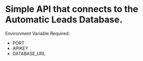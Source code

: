 # Simple API that connects to the Automatic Leads Database.

Environment Variable Required:

- PORT
- APIKEY
- DATABASE_URL